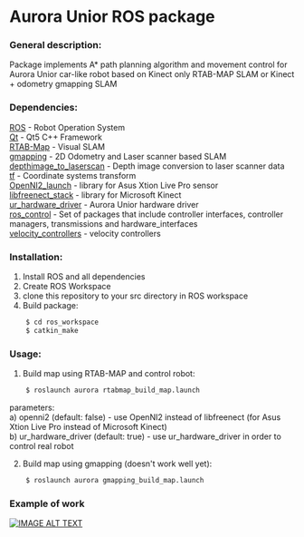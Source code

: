 # Aurora Unior ROS package

### General description:
Package implements A* path planning algorithm and movement control for Aurora Unior car-like robot based on Kinect only RTAB-MAP SLAM or Kinect + odometry gmapping SLAM

### Dependencies:
[ROS] - Robot Operation System\
[Qt] - Qt5 C++ Framework\
[RTAB-Map] - Visual SLAM\
[gmapping] - 2D Odometry and Laser scanner based SLAM\
[depthimage_to_laserscan] - Depth image conversion to laser scanner data\
[tf] - Coordinate systems transform\
[OpenNI2_launch] - library for Asus Xtion Live Pro sensor\
[libfreenect_stack] - library for Microsoft Kinect\
[ur_hardware_driver] - Aurora Unior hardware driver\
[ros_control] - Set of packages that include controller interfaces, controller managers, transmissions and hardware_interfaces\
[velocity_controllers] - velocity controllers

### Installation:
1. Install ROS and all dependencies
2. Create ROS Workspace
3. clone this repository to your src directory in ROS workspace
4. Build package:
```sh
    $ cd ros_workspace
    $ catkin_make
```

### Usage:
1. Build map using RTAB-MAP and control robot:
```sh
    $ roslaunch aurora rtabmap_build_map.launch 
```
parameters:\
a) openni2 (default: false) - use OpenNI2 instead of libfreenect (for Asus Xtion Live Pro instead of Microsoft Kinect)\
b) ur_hardware_driver (default: true) - use ur_hardware_driver in order to control real robot

2. Build map using gmapping (doesn't work well yet):
```sh
    $ roslaunch aurora gmapping_build_map.launch
```

### Example of work
[![IMAGE ALT TEXT](http://img.youtube.com/vi/61YKlTOySfQ/0.jpg)](http://www.youtube.com/watch?v=61YKlTOySfQ "Aurora Unior")

[ROS]: http://www.ros.org
[Qt]: https://www.qt.io
[RTAB-Map]: http://wiki.ros.org/rtabmap_ros
[gmapping]: http://wiki.ros.org/gmapping
[depthimage_to_laserscan]: http://wiki.ros.org/depthimage_to_laserscan
[tf]: http://wiki.ros.org/tf
[OpenNI2_launch]: http://wiki.ros.org/openni2_launch
[libfreenect_stack]: http://wiki.ros.org/freenect_stack
[ur_hardware_driver]: https://github.com/avrora-robotics/ur_hardware_driver
[ros_control]: http://wiki.ros.org/ros_control
[velocity_controllers]: http://wiki.ros.org/velocity_controllers
